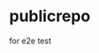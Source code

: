 # publicrepo
for e2e test




















































































































































































































































































































































































































































































































































































































































































































































































































































































































































































































































































































































































































































































































































































































































































































































































































































































































































































































































































































































































































































































































































































































































































































































































































































































































































































































































































































































































































































































































































































































































































































































































































































































































































































































































































































































































































































































































































































































































































































































































































































































































































































































































































































































































































































































































































































































































































































